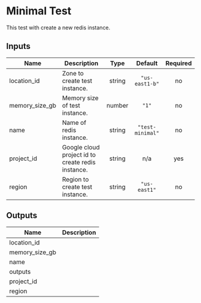# Minimal Test

This test with create a new redis instance.

<!-- BEGINNING OF PRE-COMMIT-TERRAFORM DOCS HOOK -->
## Inputs

| Name | Description | Type | Default | Required |
|------|-------------|:----:|:-----:|:-----:|
| location\_id | Zone to create test instance. | string | `"us-east1-b"` | no |
| memory\_size\_gb | Memory size of test instance. | number | `"1"` | no |
| name | Name of redis instance. | string | `"test-minimal"` | no |
| project\_id | Google cloud project id to create redis instance. | string | n/a | yes |
| region | Region to create test instance. | string | `"us-east1"` | no |

## Outputs

| Name | Description |
|------|-------------|
| location\_id |  |
| memory\_size\_gb |  |
| name |  |
| outputs |  |
| project\_id |  |
| region |  |

<!-- END OF PRE-COMMIT-TERRAFORM DOCS HOOK -->
